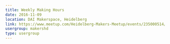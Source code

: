 ```yaml
---
title: Weekly Making Hours
date: 2016-11-09
location: DAI Makerspace, Heidelberg
link: https://www.meetup.com/Heidelberg-Makers-Meetup/events/235000514/
usergroup: makershd
type: usergroup
---
```

